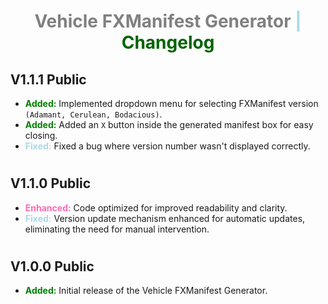 <h1 style="text-align: center;">
 <span style="color:gray; font-weight:bold;">Vehicle FXManifest Generator</span><span style="color:lightblue; font-weight:bold;"> | </span><span style="color:darkgreen; font-weight:bold;">Changelog</span>
 </h1>

## V1.1.1 Public

- <span style="color:green; font-weight:bold;">Added:</span> Implemented dropdown menu for selecting FXManifest version `(Adamant, Cerulean, Bodacious)`.
- <span style="color:green; font-weight:bold;">Added:</span> Added an `X` button inside the generated manifest box for easy closing.
- <span style="color:lightblue; font-weight:bold;">Fixed:</span> Fixed a bug where version number wasn't displayed correctly.

#

## V1.1.0 Public

- <span style="color:hotpink; font-weight:bold;">Enhanced:</span> Code optimized for improved readability and clarity.
- <span style="color:lightblue; font-weight:bold;">Fixed:</span> Version update mechanism enhanced for automatic updates, eliminating the need for manual intervention.

#

## V1.0.0 Public

- <span style="color:green; font-weight:bold;">Added:</span> Initial release of the Vehicle FXManifest Generator.

#
<p style="text-align: center;">
    <span style="color:white; font-weight:bold; opacity: 10%;">© SkyHigh Modifications 2021 - 2024</span>
</p>
 
